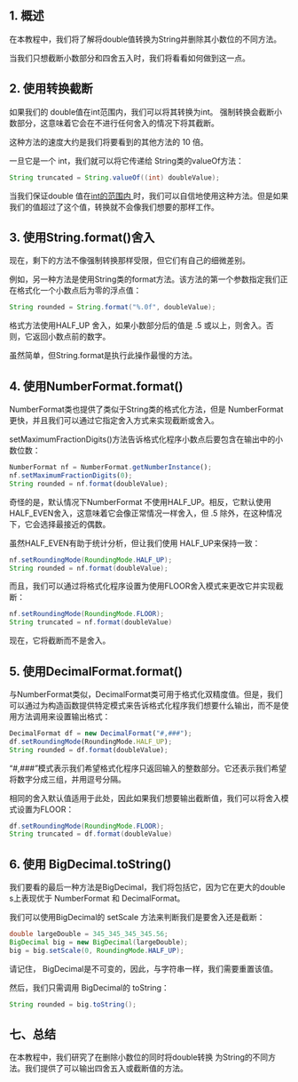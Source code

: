 ## 1. 概述

在本教程中，我们将了解将double值转换为String并删除其小数位的不同方法。

当我们只想截断小数部分和四舍五入时，我们将看看如何做到这一点。

## 2. 使用转换截断

如果我们的 double值在int范围内，我们可以将其转换为int。 强制转换会截断小数部分，这意味着它会在不进行任何舍入的情况下将其截断。

这种方法的速度大约是我们将要看到的其他方法的 10 倍。

一旦它是一个 int，我们就可以将它传递给 String类的valueOf方法：

```java
String truncated = String.valueOf((int) doubleValue);
```

当我们保证double 值在[int](https://www.baeldung.com/java-primitives)[的范围内 ](https://www.baeldung.com/java-primitives)时，我们可以自信地使用这种方法。但是如果我们的值超过了这个值，转换就不会像我们想要的那样工作。

## 3. 使用String.format()舍入

现在，剩下的方法不像强制转换那样受限，但它们有自己的细微差别。

例如，另一种方法是使用String类的format方法。该方法的第一个参数指定我们正在格式化一个小数点后为零的浮点值：

```java
String rounded = String.format("%.0f", doubleValue);
```

格式方法使用HALF_UP 舍入，如果小数部分后的值是 .5 或以上，则舍入。否则，它返回小数点前的数字。

虽然简单，但String.format是执行此操作最慢的方法。

## 4. 使用NumberFormat.format()

NumberFormat类也提供了类似于String类的格式化方法，但是 NumberFormat 更快，并且我们可以通过它指定舍入方式来实现截断或舍入。

setMaximumFractionDigits()方法告诉格式化程序小数点后要包含在输出中的小数位数：

```javascript
NumberFormat nf = NumberFormat.getNumberInstance();
nf.setMaximumFractionDigits(0);
String rounded = nf.format(doubleValue);
```

奇怪的是，默认情况下NumberFormat 不使用HALF_UP。相反，它默认使用HALF_EVEN舍入，这意味着它会像正常情况一样舍入，但 .5 除外，在这种情况下，它会选择最接近的偶数。

虽然HALF_EVEN有助于统计分析，但让我们使用 HALF_UP来保持一致：

```java
nf.setRoundingMode(RoundingMode.HALF_UP);
String rounded = nf.format(doubleValue);
```

而且，我们可以通过将格式化程序设置为使用FLOOR舍入模式来更改它并实现截断：

```java
nf.setRoundingMode(RoundingMode.FLOOR);
String truncated = nf.format(doubleValue)
```

现在，它将截断而不是舍入。

## 5. 使用DecimalFormat.format()

与NumberFormat类似，DecimalFormat类可用于格式化双精度值。但是，我们可以通过为构造函数提供特定模式来告诉格式化程序我们想要什么输出，而不是使用方法调用来设置输出格式：

```javascript
DecimalFormat df = new DecimalFormat("#,###");
df.setRoundingMode(RoundingMode.HALF_UP);
String rounded = df.format(doubleValue);
```

“#,###”模式表示我们希望格式化程序只返回输入的整数部分。它还表示我们希望将数字分成三组，并用逗号分隔。

相同的舍入默认值适用于此处，因此如果我们想要输出截断值，我们可以将舍入模式设置为FLOOR：

```java
df.setRoundingMode(RoundingMode.FLOOR);
String truncated = df.format(doubleValue)
```

## 6. 使用 BigDecimal.toString()

我们要看的最后一种方法是BigDecimal，我们将包括它，因为它在更大的double s上表现优于 NumberFormat 和 DecimalFormat。

我们可以使用BigDecimal的 setScale 方法来判断我们是要舍入还是截断：

```java
double largeDouble = 345_345_345_345.56;
BigDecimal big = new BigDecimal(largeDouble);
big = big.setScale(0, RoundingMode.HALF_UP);
```

请记住， BigDecimal是不可变的，因此，与字符串一样，我们需要重置该值。

然后，我们只需调用 BigDecimal的 toString：

```java
String rounded = big.toString();
```

## 七、总结

在本教程中，我们研究了在删除小数位的同时将double转换 为String的不同方法。我们提供了可以输出四舍五入或截断值的方法。